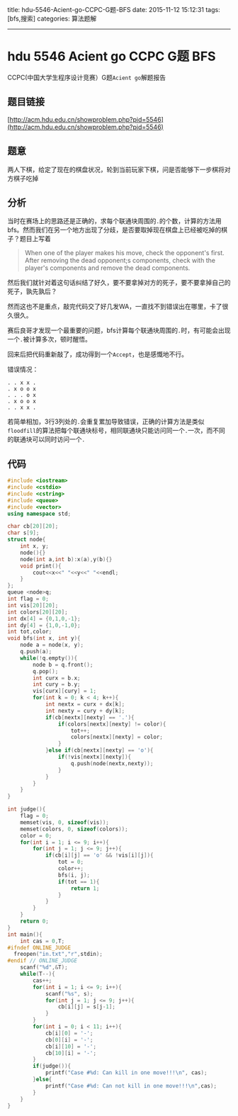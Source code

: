 title: hdu-5546-Acient-go-CCPC-G题-BFS
date: 2015-11-12 15:12:31
tags: [bfs,搜索]
categories: 算法题解

---
# hdu 5546 Acient go CCPC G题 BFS

CCPC(中国大学生程序设计竞赛）G题`Acient go`解题报告

<!-- more -->

## 题目链接

[http://acm.hdu.edu.cn/showproblem.php?pid=5546](http://acm.hdu.edu.cn/showproblem.php?pid=5546)

## 题意

两人下棋，给定了现在的棋盘状况，轮到当前玩家下棋，问是否能够下一步棋将对方棋子吃掉

## 分析

当时在赛场上的思路还是正确的，求每个联通块周围的`.`的个数，计算的方法用bfs。然而我们在另一个地方出现了分歧，是否要取掉现在棋盘上已经被吃掉的棋子？题目上写着

> When one of the player makes his move, check the opponent's first. After removing the dead opponent;s components, check with the player's components and remove the dead components.

然后我们就针对着这句话纠结了好久，要不要拿掉对方的死子，要不要拿掉自己的死子，孰先孰后？

然而这也不是重点，敲完代码交了好几发WA，一直找不到错误出在哪里，卡了很久很久。

赛后良哥才发现一个最重要的问题，bfs计算每个联通块周围的`.`时，有可能会出现一个`.`被计算多次，顿时醒悟。

回来后把代码重新敲了，成功得到一个`Accept`，也是感慨地不行。

错误情况：

```
. . x x .
. x o o x
. . . o x
. x o o x
. . x x .
```
若简单相加，3行3列处的`.`会重复累加导致错误，正确的计算方法是类似`floodfill`的算法把每个联通块标号，相同联通块只能访问同一个`.`一次，而不同的联通块可以同时访问一个`.`

## 代码

```cpp
#include <iostream>
#include <cstdio>
#include <cstring>
#include <queue>
#include <vector>
using namespace std;

char cb[20][20];
char s[9];
struct node{
    int x, y;
    node(){}
    node(int a,int b):x(a),y(b){}
    void print(){
        cout<<x<<" "<<y<<" "<<endl;
    }
};
queue <node>q;
int flag = 0;
int vis[20][20];
int colors[20][20];
int dx[4] = {0,1,0,-1};
int dy[4] = {1,0,-1,0};
int tot,color;
void bfs(int x, int y){
    node a = node(x, y);
    q.push(a);
    while(!q.empty()){
        node b = q.front();
        q.pop();
        int curx = b.x;
        int cury = b.y;
        vis[curx][cury] = 1;    
        for(int k = 0; k < 4; k++){
            int nextx = curx + dx[k];
            int nexty = cury + dy[k];
            if(cb[nextx][nexty] == '.'){
                if(colors[nextx][nexty] != color){
                    tot++;
                    colors[nextx][nexty] = color;
                }
            }else if(cb[nextx][nexty] == 'o'){
                if(!vis[nextx][nexty]){
                    q.push(node(nextx,nexty));    
                }
            }
        }    
    }
}

int judge(){
    flag = 0;
    memset(vis, 0, sizeof(vis));    
    memset(colors, 0, sizeof(colors));
    color = 0;
    for(int i = 1; i <= 9; i++){
        for(int j = 1; j <= 9; j++){
            if(cb[i][j] == 'o' && !vis[i][j]){
                tot = 0;
                color++;
                bfs(i, j);
                if(tot == 1){
                    return 1;
                }
            }
        }
    }
    return 0;
}
int main(){
    int cas = 0,T;
#ifndef ONLINE_JUDGE  
  freopen("in.txt","r",stdin);  
#endif // ONLINE_JUDGE 
    scanf("%d",&T);
    while(T--){
        cas++;
        for(int i = 1; i <= 9; i++){
            scanf("%s", s);
            for(int j = 1; j <= 9; j++){
                cb[i][j] = s[j-1];
            }
        }
        for(int i = 0; i < 11; i++){
            cb[i][0] = '-';
            cb[0][i] = '-';
            cb[i][10] = '-';
            cb[10][i] = '-';
        }
        if(judge()){
            printf("Case #%d: Can kill in one move!!!\n", cas);
        }else{
            printf("Case #%d: Can not kill in one move!!!\n",cas);
        }
    }
}
```
